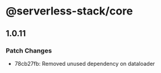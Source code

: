 # @serverless-stack/core

## 1.0.11

### Patch Changes

- 78cb27fb: Removed unused dependency on dataloader

